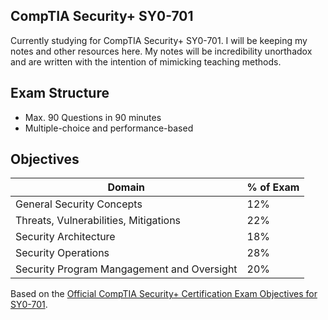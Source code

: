 ## CompTIA Security+ SY0-701
Currently studying for CompTIA Security+ SY0-701. I will be keeping my notes and other resources here. My notes will be incredibility unorthadox and are written with the intention of mimicking teaching methods. 
## Exam Structure
- Max. 90 Questions in 90 minutes
- Multiple-choice and performance-based
## Objectives
|Domain|% of Exam|
|--------|-------|
|General Security Concepts|12%|
|Threats, Vulnerabilities, Mitigations|22%|
|Security Architecture|18%|
|Security Operations|28%|
|Security Program Mangagement and Oversight|20%
Based on the [Official CompTIA Security+ Certification Exam Objectives for SY0-701](https://www.comptia.org/training/resources/exam-objectives).
